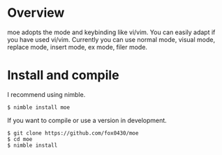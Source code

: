 # Overview

moe adopts the mode and keybinding like vi/vim.
You can easily adapt if you have used vi/vim.
Currently you can use normal mode, visual mode, replace mode, insert mode, ex mode, filer mode.

# Install and compile

I recommend using nimble.
```
$ nimble install moe
```
If you want to compile or use a version in development.
```
$ git clone https://github.com/fox0430/moe
$ cd moe
$ nimble install
```